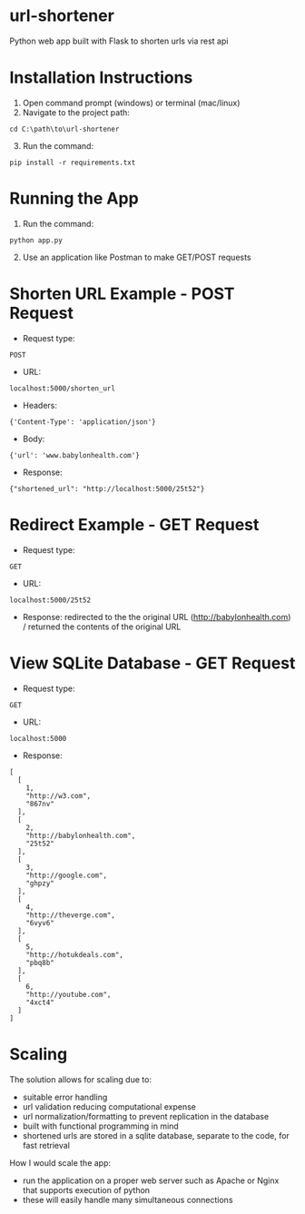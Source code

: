 # url-shortener
Python web app built with Flask to shorten urls via rest api

# Installation Instructions
1. Open command prompt (windows) or terminal (mac/linux)
2. Navigate to the project path: 
```
cd C:\path\to\url-shortener
```
3. Run the command:
```
pip install -r requirements.txt
```
# Running the App
1. Run the command: 
```
python app.py
```
2. Use an application like Postman to make GET/POST requests

# Shorten URL Example - POST Request
- Request type:
```
POST
```
- URL: 
```
localhost:5000/shorten_url
```
- Headers: 
```
{'Content-Type': 'application/json'}
```
- Body: 
```
{'url': 'www.babylonhealth.com'}
``` 
- Response: 
```
{"shortened_url": "http://localhost:5000/25t52"}
```

# Redirect Example - GET Request
- Request type:
```
GET
```
- URL: 
```
localhost:5000/25t52
```
- Response: redirected to the the original URL (http://babylonhealth.com) / returned the contents of the original URL

# View SQLite Database - GET Request
- Request type:
```
GET
```
- URL: 
```
localhost:5000
```
- Response:
```
[
  [
    1, 
    "http://w3.com", 
    "867nv"
  ], 
  [
    2, 
    "http://babylonhealth.com", 
    "25t52"
  ], 
  [
    3, 
    "http://google.com", 
    "ghpzy"
  ], 
  [
    4, 
    "http://theverge.com", 
    "6vyv6"
  ], 
  [
    5, 
    "http://hotukdeals.com", 
    "pbq8b"
  ], 
  [
    6, 
    "http://youtube.com", 
    "4xct4"
  ]
]
```
# Scaling
The solution allows for scaling due to:
- suitable error handling
- url validation reducing computational expense
- url normalization/formatting to prevent replication in the database
- built with functional programming in mind
- shortened urls are stored in a sqlite database, separate to the code, for fast retrieval 

How I would scale the app:
- run the application on a proper web server such as Apache or Nginx that supports execution of python
- these will easily handle many simultaneous connections
